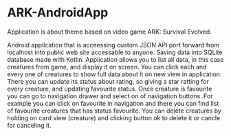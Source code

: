 # ARK-AndroidApp

Application is about theme based on video game ARK: Survival Evolved.

Android appilcation that is acceessing custom JSON API port forward from localhost into public web site accessable to anyone. 
Saving data into SQLite database made with Kotlin. Application allows you to list all data, in this case creatures from game, and display it on screen.
You can click each and every one of creatures to show full data about it on new view in application. There you can update its status about rating, so giving a star
ratting for every creature, and updating favourite status. Once creature is favourite you can go to navigation drawer and select on of navigation buttons. 
For example you can click on favourite in navigation and there you can find list of favourite creatures that has status favourite.
You can delete creatures by holding on card view (creature) and clicking button ok to delete it or cancle for canceling it.

